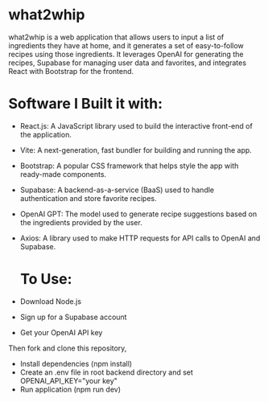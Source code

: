 # what2whip
what2whip is a web application that allows users to input a list of ingredients they have at home, and it generates a set of easy-to-follow recipes using those ingredients. It leverages OpenAI for generating the recipes, Supabase for managing user data and favorites, and integrates React with Bootstrap for the frontend.

# Software I Built it with:

- React.js: A JavaScript library used to build the interactive front-end of the application.

- Vite: A next-generation, fast bundler for building and running the app.

- Bootstrap: A popular CSS framework that helps style the app with ready-made components.

- Supabase: A backend-as-a-service (BaaS) used to handle authentication and store favorite recipes.

- OpenAI GPT: The model used to generate recipe suggestions based on the ingredients provided by the user.

- Axios: A library used to make HTTP requests for API calls to OpenAI and Supabase.

  # To Use:
- Download Node.js
- Sign up for a Supabase account
- Get your OpenAI API key

Then fork and clone this repository,
- Install dependencies (npm install)
- Create an .env file in root backend directory and set OPENAI_API_KEY="your key"
- Run application (npm run dev)
